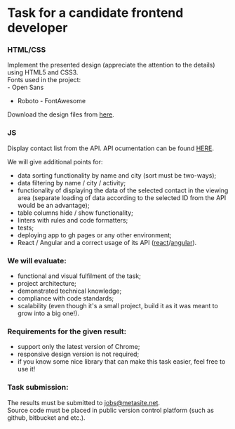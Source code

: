 # Task for a candidate frontend developer

### HTML/CSS
Implement the presented design (appreciate the attention to the details) using HTML5 and CSS3.  
Fonts used in the project:  
  - Open Sans
  - Roboto
  - FontAwesome  

Download the design files from [here](https://github.com/Metasiteorg/frontend-task/tree/main/design).

### JS
Display contact list from the API.
API ocumentation can be found [HERE](https://frontend-task-api.metasite.lt/docs/).

We will give additional points for:
- data sorting functionality by name and city (sort must be two-ways);
- data filtering by name / city / activity;
- functionality of displaying the data of the selected contact in the viewing area (separate loading of data according to the selected ID from the API would be an advantage);
- table columns hide / show functionality;
- linters with rules and code formatters;
- tests;
- deploying app to gh pages or any other environment;
- React / Angular and a correct usage of its API ([react](https://reactjs.org/docs/react-api.html)/[angular](https://angular.io/api)).

### We will evaluate:
- functional and visual fulfilment of the task;
- project architecture;
- demonstrated technical knowledge;
- compliance with code standards;
- scalability (even though it's a small project, build it as it was meant to grow into a big one!).

### Requirements for the given result:
- support only the latest version of Chrome;
- responsive design version is not required;
- if you know some nice library that can make this task easier, feel free to use it!

### Task submission:
The results must be submitted to jobs@metasite.net.  
Source code must be placed in public version control platform (such as github, bitbucket and etc.).
